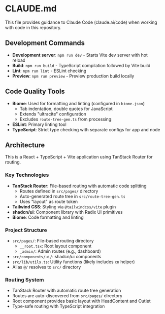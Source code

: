 # CLAUDE.md

This file provides guidance to Claude Code (claude.ai/code) when working with code in this repository.

## Development Commands

- **Development server**: `npm run dev` - Starts Vite dev server with hot reload
- **Build**: `npm run build` - TypeScript compilation followed by Vite build
- **Lint**: `npm run lint` - ESLint checking
- **Preview**: `npm run preview` - Preview production build locally

## Code Quality Tools

- **Biome**: Used for formatting and linting (configured in `biome.json`)
  - Tab indentation, double quotes for JavaScript
  - Extends "ultracite" configuration
  - Excludes `route-tree-gen.ts` from processing
- **ESLint**: Primary linting tool
- **TypeScript**: Strict type checking with separate configs for app and node

## Architecture

This is a React + TypeScript + Vite application using TanStack Router for routing.

### Key Technologies
- **TanStack Router**: File-based routing with automatic code splitting
  - Routes defined in `src/pages/` directory
  - Auto-generated route tree in `src/route-tree-gen.ts`
  - Uses "layout" as route token
- **Tailwind CSS**: Styling via `@tailwindcss/vite` plugin
- **shadcn/ui**: Component library with Radix UI primitives
- **Biome**: Code formatting and linting

### Project Structure
- `src/pages/`: File-based routing directory
  - `__root.tsx`: Root layout component
  - `_admin/`: Admin routes (e.g., dashboard)
- `src/components/ui/`: shadcn/ui components
- `src/lib/utils.ts`: Utility functions (likely includes `cn` helper)
- Alias `@/` resolves to `src/` directory

### Routing System
- TanStack Router with automatic route tree generation
- Routes are auto-discovered from `src/pages/` directory
- Root component provides basic layout with HeadContent and Outlet
- Type-safe routing with TypeScript integration
